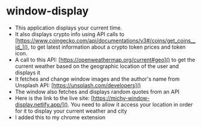 # window-display
* This application displays your current time. 
* It also displays crypto info using API calls to [https://www.coingecko.com/api/documentations/v3#/coins/get_coins__id_](), to get latest information about a crypto token prices and token icon. 
* A call to this API: [https://openweathermap.org/current#geo]() to get the current weather based on the geographic location of the user and displays it
* It fetches and change window images and the author's name from Unsplash API: [https://unsplash.com/developers]() 
* The window also fetches and displays random quotes from an API
* Here is the link to the live site: [https://michy-window-display.netlify.app/](). You need to allow it access your location in order for it to display your current weather and city 
* I added this to my chrome extension 
